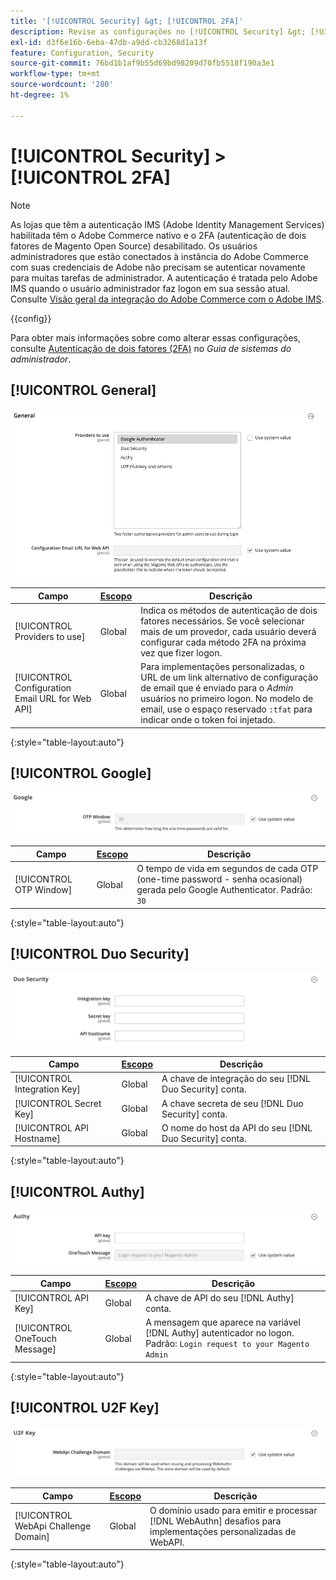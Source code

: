 ```yaml
---
title: '[!UICONTROL Security] &gt; [!UICONTROL 2FA]'
description: Revise as configurações no [!UICONTROL Security] &gt; [!UICONTROL 2FA] página do Administrador do Commerce.
exl-id: d3f6e16b-6eba-47db-a9dd-cb3268d1a13f
feature: Configuration, Security
source-git-commit: 76bd1b1af9b55d69bd98209d70fb5518f190a3e1
workflow-type: tm+mt
source-wordcount: '280'
ht-degree: 1%

---
```


# [!UICONTROL Security] > [!UICONTROL 2FA]

>[!NOTE]
>
>As lojas que têm a autenticação IMS (Adobe Identity Management Services) habilitada têm o Adobe Commerce nativo e o 2FA (autenticação de dois fatores de Magento Open Source) desabilitado. Os usuários administradores que estão conectados à instância do Adobe Commerce com suas credenciais de Adobe não precisam se autenticar novamente para muitas tarefas de administrador. A autenticação é tratada pelo Adobe IMS quando o usuário administrador faz logon em sua sessão atual. Consulte [Visão geral da integração do Adobe Commerce com o Adobe IMS](https://experienceleague.adobe.com/docs/commerce-admin/start/admin/ims/adobe-ims-integration-overview.html).

{{config}}

Para obter mais informações sobre como alterar essas configurações, consulte [Autenticação de dois fatores (2FA)](../../systems/security-two-factor-authentication.md) no _Guia de sistemas do administrador_.

## [!UICONTROL General]

![Geral](./assets/2fa-general.png)<!-- zoom -->

| Campo | [Escopo](../../getting-started/websites-stores-views.md#scope-settings) | Descrição |
|--- |--- |--- |
| [!UICONTROL Providers to use] | Global | Indica os métodos de autenticação de dois fatores necessários. Se você selecionar mais de um provedor, cada usuário deverá configurar cada método 2FA na próxima vez que fizer logon. |
| [!UICONTROL Configuration Email URL for Web API] | Global | Para implementações personalizadas, o URL de um link alternativo de configuração de email que é enviado para o _Admin_ usuários no primeiro logon. No modelo de email, use o espaço reservado `:tfat` para indicar onde o token foi injetado. |

{:style=&quot;table-layout:auto&quot;}

## [!UICONTROL Google]

![Google](./assets/2fa-google.png)<!-- zoom -->

| Campo | [Escopo](../../getting-started/websites-stores-views.md#scope-settings) | Descrição |
|--- |--- |--- |
| [!UICONTROL OTP Window] | Global | O tempo de vida em segundos de cada OTP (one-time password - senha ocasional) gerada pelo Google Authenticator. Padrão: `30` |

{:style=&quot;table-layout:auto&quot;}

## [!UICONTROL Duo Security]

![Segurança Duo](./assets/2fa-duo-security.png)<!-- zoom -->

| Campo | [Escopo](../../getting-started/websites-stores-views.md#scope-settings) | Descrição |
|--- |--- |--- |
| [!UICONTROL Integration Key] | Global | A chave de integração do seu [!DNL Duo Security] conta. |
| [!UICONTROL Secret Key] | Global | A chave secreta de seu [!DNL Duo Security] conta. |
| [!UICONTROL API Hostname] | Global | O nome do host da API do seu [!DNL Duo Security] conta. |

{:style=&quot;table-layout:auto&quot;}

## [!UICONTROL Authy]

![Authy](./assets/2fa-authy.png)<!-- zoom -->

| Campo | [Escopo](../../getting-started/websites-stores-views.md#scope-settings) | Descrição |
|--- |--- |--- |
| [!UICONTROL API Key] | Global | A chave de API do seu [!DNL Authy] conta. |
| [!UICONTROL OneTouch Message] | Global | A mensagem que aparece na variável [!DNL Authy] autenticador no logon. Padrão: `Login request to your Magento Admin` |

{:style=&quot;table-layout:auto&quot;}

## [!UICONTROL U2F Key]

![Chave U2F](./assets/2fa-u2f-key.png)<!-- zoom -->

| Campo | [Escopo](../../getting-started/websites-stores-views.md#scope-settings) | Descrição |
|--- |--- |--- |
| [!UICONTROL WebApi Challenge Domain] | Global | O domínio usado para emitir e processar [!DNL WebAuthn] desafios para implementações personalizadas de WebAPI. |

{:style=&quot;table-layout:auto&quot;}
